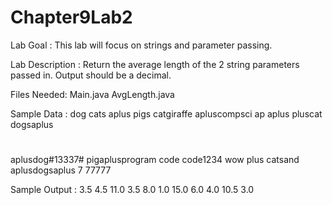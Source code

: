 # Chapter9Lab2

Lab Goal :   This lab will focus on strings and parameter passing.


Lab Description :   Return the average length of the 2 string parameters passed in.   Output should be a decimal.

Files Needed:
Main.java
AvgLength.java


Sample Data :
dog cats
aplus pigs
catgiraffe apluscompsci
ap aplus
pluscat dogsaplus
# #
aplusdog#13337# pigaplusprogram
code code1234
wow plus
catsand aplusdogsaplus
7 77777


Sample Output : 
3.5
4.5
11.0
3.5
8.0
1.0
15.0
6.0
4.0
10.5
3.0
